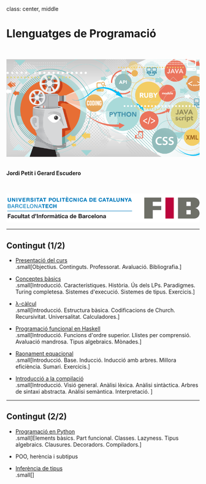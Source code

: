 class: center, middle

# Llenguatges de Programació

<br>

![:scale 50%](figures/logo-lp.png)<br><br>

**Jordi Petit i Gerard Escudero**

<br>

![:scale 75%](figures/fib.png)

---

## Contingut (1/2)

- [Presentació del curs](presentacio.html) <br>
.small[Objectius. Continguts. Professorat. Avaluació. Bibliografia.]

- [Conceptes bàsics](conceptes.html) <br>
.small[Introducció. Característiques. Història. Ús dels LPs. Paradigmes. Turing completesa. Sistemes d'execució. Sistemes de tipus. Exercicis.]

- [λ-càlcul](lambda-calcul.html) <br>
.small[Introducció. Estructura bàsica. Codificacions de Church. Recursivitat. Universalitat. Calculadores.]

- [Programació funcional en Haskell](haskell.html) <br>
.small[Introducció. Funcions d'ordre superior. Llistes per comprensió. Avaluació mandrosa. Tipus algebraics. Mònades.]

- [Raonament equacional](raonament.html) <br>
.small[Introducció. Base. Inducció. Inducció amb arbres. Millora eficiència. Sumari. Exercicis.]

- [Introducció a la compilació](compis.html) <br>
.small[Introducció. Visió general. Anàlisi lèxica. Anàlisi sintàctica. Arbres de sintaxi abstracta. Anàlisi semàntica. Interpretació. ]

---

## Contingut (2/2)

- [Programació en Python](python.html) <br>
.small[Elements bàsics. Part funcional. Classes. Lazyness. Tipus algebraics. Clausures. Decoradors. Compiladors.]

- POO, herència i subtipus

- [Inferència de tipus](inferencia-tipus.html) <br>
.small[]

